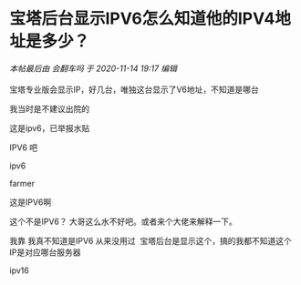 # 宝塔后台显示IPV6怎么知道他的IPV4地址是多少？


<i class="pstatus"> 本帖最后由 会翻车吗 于 2020-11-14 19:17 编辑 </i><br />
<br />
宝塔专业版会显示IP，好几台，唯独这台显示了V6地址，不知道是哪台

我当时是不建议出院的<img src="static/image/smiley/yct/010.gif" smilieid="41" border="0" alt="" />

这是ipv6，已举报水贴

IPV6 吧

ipv6

farmer

这是IPV6啊<img src="static/image/smiley/default/lol.gif" smilieid="12" border="0" alt="" />

这个不是IPV6？ 大哥这么水不好吧。或者来个大佬来解释一下。

我靠 我真不知道是IPV6 从来没用过&nbsp;&nbsp;宝塔后台是显示这个，搞的我都不知道这个IP是对应哪台服务器

ipv16
